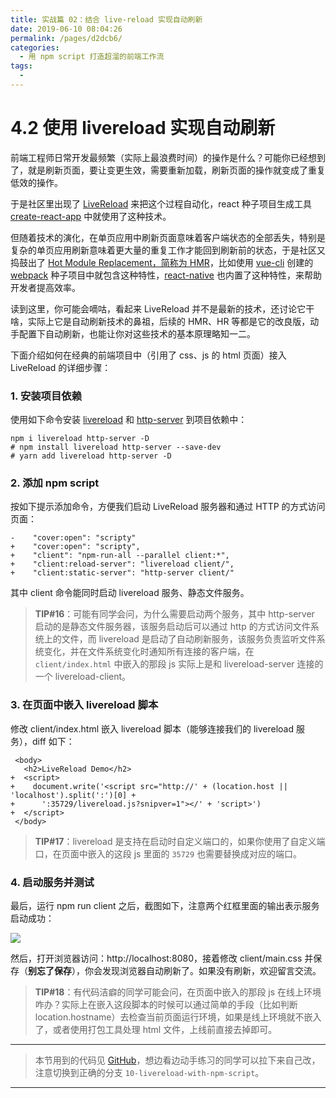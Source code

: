 ```yaml
---
title: 实战篇 02：结合 live-reload 实现自动刷新
date: 2019-06-10 08:04:26
permalink: /pages/d2dcb6/
categories:
  - 用 npm script 打造超溜的前端工作流
tags:
  - 
---
```

# 4.2 使用 livereload 实现自动刷新

前端工程师日常开发最频繁（实际上最浪费时间）的操作是什么？可能你已经想到了，就是刷新页面，要让变更生效，需要重新加载，刷新页面的操作就变成了重复低效的操作。

于是社区里出现了 [LiveReload](https://www.npmjs.com/package/livereload) 来把这个过程自动化，react 种子项目生成工具 [create-react-app](https://github.com/facebookincubator/create-react-app) 中就使用了这种技术。

但随着技术的演化，在单页应用中刷新页面意味着客户端状态的全部丢失，特别是复杂的单页应用刷新意味着更大量的重复工作才能回到刷新前的状态，于是社区又捣鼓出了 [Hot Module Replacement，简称为 HMR](https://webpack.js.org/concepts/hot-module-replacement/)，比如使用 [vue-cli](https://github.com/vuejs/vue-cli) 创建的 [webpack](https://github.com/vuejs-templates/webpack) 种子项目中就包含这种特性，[react-native](https://facebook.github.io/react-native/blog/2016/03/24/introducing-hot-reloading.html) 也内置了这种特性，来帮助开发者提高效率。

读到这里，你可能会嘀咕，看起来 LiveReload 并不是最新的技术，还讨论它干啥，实际上它是自动刷新技术的鼻祖，后续的 HMR、HR 等都是它的改良版，动手配置下自动刷新，也能让你对这些技术的基本原理略知一二。

下面介绍如何在经典的前端项目中（引用了 css、js 的 html 页面）接入 LiveReload 的详细步骤：

### 1\. 安装项目依赖

使用如下命令安装 [livereload](https://www.npmjs.com/package/livereload) 和 [http-server](https://www.npmjs.com/package/http-server) 到项目依赖中：

```
npm i livereload http-server -D
# npm install livereload http-server --save-dev
# yarn add livereload http-server -D

```

### 2\. 添加 npm script

按如下提示添加命令，方便我们启动 LiveReload 服务器和通过 HTTP 的方式访问页面：

```
-    "cover:open": "scripty"
+    "cover:open": "scripty",
+    "client": "npm-run-all --parallel client:*",
+    "client:reload-server": "livereload client/",
+    "client:static-server": "http-server client/"

```

其中 client 命令能同时启动 livereload 服务、静态文件服务。

> **TIP#16**：可能有同学会问，为什么需要启动两个服务，其中 http-server 启动的是静态文件服务器，该服务启动后可以通过 http 的方式访问文件系统上的文件，而 livereload 是启动了自动刷新服务，该服务负责监听文件系统变化，并在文件系统变化时通知所有连接的客户端，在 `client/index.html` 中嵌入的那段 js 实际上是和 livereload-server 连接的一个 livereload-client。

### 3\. 在页面中嵌入 livereload 脚本

修改 client/index.html 嵌入 livereload 脚本（能够连接我们的 livereload 服务），diff 如下：

```
 <body>
   <h2>LiveReload Demo</h2>
+  <script>
+    document.write('<script src="http://' + (location.host || 'localhost').split(':')[0] +
+      ':35729/livereload.js?snipver=1"></' + 'script>')
+  </script>
 </body>

```

> **TIP#17**：livereload 是支持在启动时自定义端口的，如果你使用了自定义端口，在页面中嵌入的这段 js 里面的 `35729` 也需要替换成对应的端口。

### 4\. 启动服务并测试

最后，运行 npm run client 之后，截图如下，注意两个红框里面的输出表示服务启动成功：

![](https://user-gold-cdn.xitu.io/2017/12/14/1605294cbbf843bc?w=1066&h=503&f=png&s=111997)

然后，打开浏览器访问：http://localhost:8080，接着修改 client/main.css 并保存（**别忘了保存**），你会发现浏览器自动刷新了。如果没有刷新，欢迎留言交流。

> **TIP#18**：有代码洁癖的同学可能会问，在页面中嵌入的那段 js 在线上环境咋办？实际上在嵌入这段脚本的时候可以通过简单的手段（比如判断 location.hostname）去检查当前页面运行环境，如果是线上环境就不嵌入了，或者使用打包工具处理 html 文件，上线前直接去掉即可。

* * *

> 本节用到的代码见 [GitHub](https://github.com/wangshijun/automated-workflow-with-npm-script/tree/10-livereload-with-npm-script)，想边看边动手练习的同学可以拉下来自己改，注意切换到正确的分支 `10-livereload-with-npm-script`。

* * *